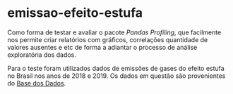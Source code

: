 # emissao-efeito-estufa

  Como forma de testar e avaliar o pacote *Pandas Profiling*, que facilmente nos permite criar relatórios com gráficos, correlações quantidade de valores ausentes e etc de forma a adiantar o processo de análise exploratória dos dados. 

  Para o teste foram utilizados dados de emissões de gases do efeito estufa no Brasil nos anos de 2018 e 2019. 
Os dados em questão são provenientes do [Base dos Dados](https://basedosdados.org/dataset/br-seeg-emissoes?bdm_table=brasil). 
